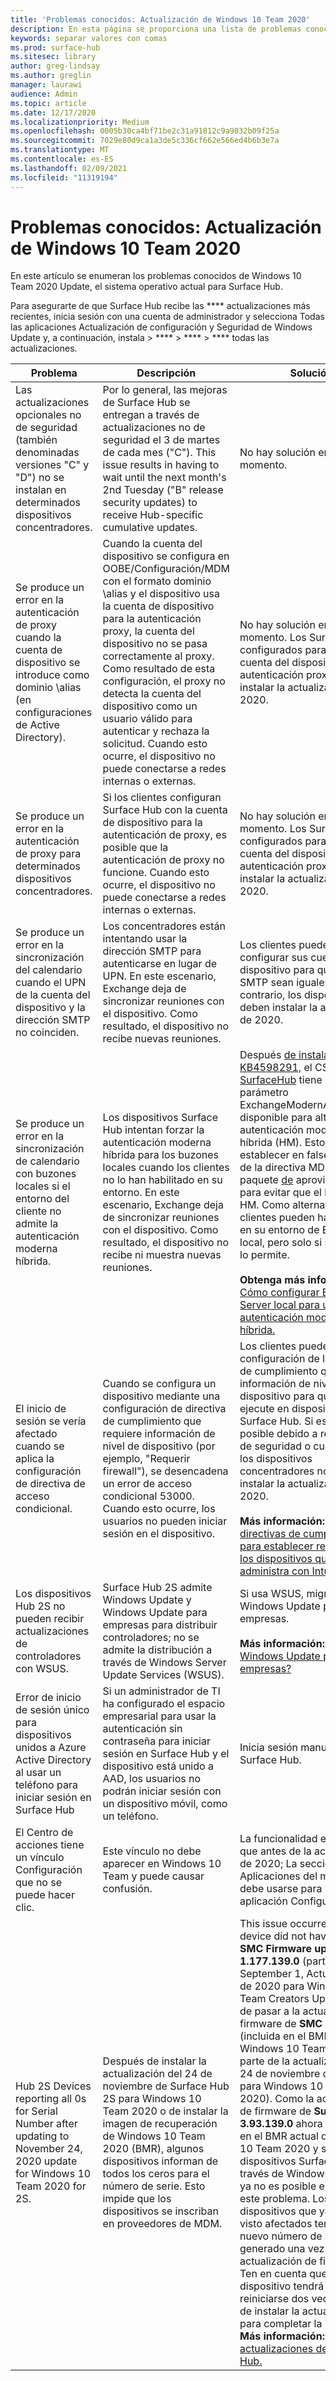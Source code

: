 ```yaml
---
title: 'Problemas conocidos: Actualización de Windows 10 Team 2020'
description: En esta página se proporciona una lista de problemas conocidos de indows 10 Team 2020 Update.
keywords: separar valores con comas
ms.prod: surface-hub
ms.sitesec: library
author: greg-lindsay
ms.author: greglin
manager: laurawi
audience: Admin
ms.topic: article
ms.date: 12/17/2020
ms.localizationpriority: Medium
ms.openlocfilehash: 0005b30ca4bf71be2c31a91812c9a9032b09f25a
ms.sourcegitcommit: 7029e80d9ca1a3de5c336cf662e566ed4b6b3e7a
ms.translationtype: MT
ms.contentlocale: es-ES
ms.lasthandoff: 02/09/2021
ms.locfileid: "11319194"
---
```

# Problemas conocidos: Actualización de Windows 10 Team 2020 

En este artículo se enumeran los problemas conocidos de Windows 10 Team 2020 Update, el sistema operativo actual para Surface Hub.

Para asegurarte de que Surface Hub recibe las **** actualizaciones más recientes, inicia sesión con una cuenta de administrador y selecciona Todas las aplicaciones Actualización de configuración y Seguridad de Windows Update y, a continuación, instala  >  ****  >  ****  >  **** todas las actualizaciones.




| Problema                                                                                                   | Descripción                                                                                                                                                                                                                                                                                                                                                                                                                             | Solución                                                                                                                                                                                                                                                                                                                                                                                                                                                                                                                            |
| ----------------------------------------------------------------------------------------------------------- | ------------------------------------------------------------------------------------------------------------------------------------------------------------------------------------------------------------------------------------------------------------------------------------------------------------------------------------------------------------------------------------------------------------------------------------------- | ------------------------------------------------------------------------------------------------------------------------------------------------------------------------------------------------------------------------------------------------------------------------------------------------------------------------------------------------------------------------------------------------------------------------------------------------------------------------------------------------------------------------------------- |
| Las actualizaciones opcionales no de seguridad (también denominadas versiones "C" y "D") no se instalan en determinados dispositivos concentradores.            | Por lo general, las mejoras de Surface Hub se entregan a través de actualizaciones no de seguridad el 3 de martes de cada mes ("C"). This issue results in having to wait until the next month's 2nd Tuesday ("B" release security updates) to receive Hub-specific cumulative updates. | No hay solución en este momento.                                                                                                                                                                                                                                                                                                                                     |
| Se produce un error en la autenticación de proxy cuando la cuenta de dispositivo se introduce como dominio \alias (en configuraciones de Active Directory).            | Cuando la cuenta del dispositivo se configura en OOBE/Configuración/MDM con el formato dominio \alias y el dispositivo usa la cuenta de dispositivo para la autenticación proxy, la cuenta del dispositivo no se pasa correctamente al proxy. Como resultado de esta configuración, el proxy no detecta la cuenta del dispositivo como un usuario válido para autenticar y rechaza la solicitud. Cuando esto ocurre, el dispositivo no puede conectarse a redes internas o externas. | No hay solución en este momento. Los Surface Hubs configurados para usar la cuenta del dispositivo para la autenticación proxy no deben instalar la actualización de 2020.                                                                                                                                                                                                                                                                                                                                                                                                |
| Se produce un error en la autenticación de proxy para determinados dispositivos concentradores.                                                                        | Si los clientes configuran Surface Hub con la cuenta de dispositivo para la autenticación de proxy, es posible que la autenticación de proxy no funcione. Cuando esto ocurre, el dispositivo no puede conectarse a redes internas o externas.                                                                                                                                                                                                                                       | No hay solución en este momento. Los Surface Hubs configurados para usar la cuenta del dispositivo para la autenticación proxy no deben instalar la actualización de 2020.                                                                                                                                                                                                                                                                                                                                                                                                |
| Se produce un error en la sincronización del calendario cuando el UPN de la cuenta del dispositivo y la dirección SMTP no coinciden.                                                                        | Los concentradores están intentando usar la dirección SMTP para autenticarse en lugar de UPN. En este escenario, Exchange deja de sincronizar reuniones con el dispositivo. Como resultado, el dispositivo no recibe nuevas reuniones.                                                                                                                                                                                                                                       | Los clientes pueden volver a configurar sus cuentas de dispositivo para que UPN y SMTP sean iguales. De lo contrario, los dispositivos no deben instalar la actualización de 2020.                                                                                                                                                                                                                                                                                                                                                                                                 |
| Se produce un error en la sincronización de calendario con buzones locales si el entorno del cliente no admite la autenticación moderna híbrida.   | Los dispositivos Surface Hub intentan forzar la autenticación moderna híbrida para los buzones locales cuando los clientes no lo han habilitado en su entorno. En este escenario, Exchange deja de sincronizar reuniones con el dispositivo. Como resultado, el dispositivo no recibe ni muestra nuevas reuniones.                                                                                                                                        | Después [de instalar KB4598291,](https://support.microsoft.com/help/4598291) el CSP de [SurfaceHub](https://docs.microsoft.com/windows/client-management/mdm/surfacehub-csp) tiene un nuevo parámetro ExchangeModernAuthEnabled disponible para alternar la autenticación moderna híbrida (HM). Esto se puede establecer en false a través de la directiva MDM o el paquete [de](https://download.microsoft.com/download/8/3/F/83FD5089-D14E-42E3-AF7C-6FC36F80D347/ExchangeModernAuthDisabled.ppkg) aprovisionamiento para evitar que el hub use HM. Como alternativa, los clientes pueden habilitar HM en su entorno de Exchange local, pero solo si su topología lo permite. <br> <br>**Obtenga más información:** [Cómo configurar Exchange Server local para usar la autenticación moderna híbrida.](https://docs.microsoft.com/microsoft-365/enterprise/configure-exchange-server-for-hybrid-modern-authentication)                                                                                                |
| El inicio de sesión se vería afectado cuando se aplica la configuración de directiva de acceso condicional.                                    | Cuando se configura un dispositivo mediante una configuración de directiva de cumplimiento que requiere información de nivel de dispositivo (por ejemplo, "Requerir firewall"), se desencadena un error de acceso condicional 53000. Cuando esto ocurre, los usuarios no pueden iniciar sesión en el dispositivo.                                                                                                                                                                                                 | Los clientes pueden excluir la configuración de la directiva de cumplimiento que requiera información de nivel de dispositivo para que no se ejecute en dispositivos Surface Hub. Si esto no es posible debido a restricciones de seguridad o cumplimiento, los dispositivos concentradores no deben instalar la actualización de 2020.<br> <br>**Más información:** [Use directivas de cumplimiento para establecer reglas para los dispositivos que administra con Intune.](https:/docs.microsoft.com/mem/intune/protect/device-compliance-get-started) |
| Los dispositivos Hub 2S no pueden recibir actualizaciones de controladores con WSUS.                                             | Surface Hub 2S admite Windows Update y Windows Update para empresas para distribuir controladores; no se admite la distribución a través de Windows Server Update Services (WSUS).                                                                                                                                                                                                                                                                      | Si usa WSUS, migra a Windows Update para empresas.<br> <br>**Más información:** [¿Qué es Windows Update para empresas?](https://docs.microsoft.com/windows/deployment/update/waas-manage-updates-wufb)                                                                                                                                                                                                                                                                                                                            |
| Error de inicio de sesión único para dispositivos unidos a Azure Active Directory al usar un teléfono para iniciar sesión en Surface Hub | Si un administrador de TI [](surface-hub-2s-phone-authenticate.md) ha configurado el espacio empresarial para usar la autenticación sin contraseña para iniciar sesión en Surface Hub y el dispositivo está unido a AAD, los usuarios no podrán iniciar sesión con un dispositivo móvil, como un teléfono.                                                                                                       | Inicia sesión manualmente en Surface Hub.                                                                                                                                                                                                                                                                                                                                                                                                                                                                                                      |
| El Centro de acciones tiene un vínculo Configuración que no se puede hacer clic. | Este vínculo no debe aparecer en Windows 10 Team y puede causar confusión.   | La funcionalidad es la misma que antes de la actualización de 2020; La sección Aplicaciones del menú Inicio debe usarse para iniciar la aplicación Configuración.    |
| Hub 2S Devices reporting all 0s for Serial Number after updating to November 24, 2020 update for Windows 10 Team 2020 for 2S. | Después de instalar la actualización del 24 de noviembre de Surface Hub 2S para Windows 10 Team 2020 o de instalar la imagen de recuperación de Windows 10 Team 2020 (BMR), algunos dispositivos informan de todos los ceros para el número de serie. Esto impide que los dispositivos se inscriban en proveedores de MDM.  | This issue occurred when a device did not have **Surface SMC Firmware update 1.177.139.0** (part of the September 1, Actualización de 2020 para Windows 10 Team Creators Update) antes de pasar a la actualización de firmware de **SMC 3.91.139.0** (incluida en el BMR original de Windows 10 Team 2020 o parte de la actualización del 24 de noviembre de 2020 para Windows 10 Team 2020). Como la actualización de firmware de **Surface SMC 3.93.139.0** ahora se incluye en el BMR actual de Windows 10 Team 2020 y se ofrece a dispositivos Surface Hub 2S a través de Windows Update, ya no es posible encontrar este problema. Los dispositivos que ya se han visto afectados tendrán un nuevo número de serie generado una vez instalada la actualización de firmware. Ten en cuenta que el dispositivo tendrá que reiniciarse dos veces después de instalar la actualización para completar la instalación. **Más información:** Historial [de actualizaciones de Surface Hub.](surface-hub-update-history.md) |
